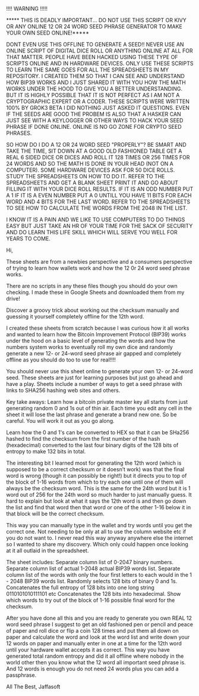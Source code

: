 


!!!! WARNING !!!!!

***** THIS IS DEADLY IMPORTANT... DO NOT USE THIS SCRIPT OR KIVY OR ANY ONLINE 12 OR 24 WORD SEED PHRASE GENERATOR TO MAKE YOUR OWN SEED ONLINE!*****

DONT EVEN USE THIS OFFLINE TO GENERATE A SEED!!
NEVER USE AN ONLINE SCRIPT OF DIGITAL DICE ROLL OR ANYTHING ONLINE AT ALL FOR THAT MATTER.
PEOPLE HAVE BEEN HACKED USING THESE TYPE OF SCRIPTS ONLINE AND IN HARDWARE DEVICES. ONLY USE THESE SCRIPTS TO LEARN 
THE SAME GOES FOR ALL THE SPREADSHEETS IN MY REPOSITORY. I CREATED THEM SO THAT I CAN SEE AND UNDERSTAND HOW BIP39 WORKS AND I JUST SHARED IT WITH YOU HOW
THE MATH WORKS UNDER THE HOOD TO GIVE YOU A BETTER UNDERSTANDING. BUT IT IS HIGHLY POSSIBLE THAT IT IS NOT PERFECT
AS I AM NOT A CRYPTOGRAPHIC EXPERT OR A CODER. THESE SCRIPTS WERE WRITTEN 100% BY GROK3 BETA I DID NOTHING JUST ASKED IT QUESTIONS. 
EVEN IF THE SEEDS ARE GOOD THE PROBEM IS ALSO THAT A HASKER CAN JUST SEE WITH A KEYLOGGER OR OTHER WAYS TO HACK YOUR SEED PHRASE IF DONE ONLINE.
ONLINE IS NO GO ZONE FOR CRYPTO SEED PHRASES. 

SO HOW DO I DO A 12 OR 24 WORD SEED "PROPERLY"? 
BE SMART AND TAKE THE TIME, SIT DOWN AT A GOOD OLD FASHIONED TABLE GET A REAL 6 SIDED DICE OR DICES AND ROLL IT
128 TIMES OR 256 TIMES FOR 24 WORDS AND SO THE MATH IS DONE IN YOUR HEAD (NOT ON A COMPUTER). SOME HARDWARE DEVICES ASK FOR 50 DICE ROLLS. 
STUDY THE SPREADSHEETS ON HOW TO DO IT. 
REFER TO THE SPREADSHEETS AND GET A BLANK SHEET PRINT IT AND GO ABOUT FILLING IT WITH YOUR DICE ROLL RESULTS. IF IT IS AN ODD NUMBER 
PUT A 1 IF IT IS A EVEN NUMBER PUT A 0 UNTILL YOU HAVE 11 BITS FOR EACH WORD AND 4 BITS FOR THE LAST WORD. REFER TO THE SPREADSHEETS
TO SEE HOW TO CALCULATE THE WORDS FROM THE 2048 IN THE LIST. 

I KNOW IT IS A PAIN AND WE LIKE TO USE COMPUTERS TO DO THINGS EASY BUT JUST TAKE AN HR OF YOUR TIME FOR THE SACK OF SECURITY AND DO
LEARN THIS LIFE SKILL WHICH WILL SERVE YOU WELL FOR YEARS TO COME. 




Hi, 

These sheets are from a newbies perspective and a consumers perspective of trying to learn how wallets work and how the 12 0r 24 word seed phrase works. 


There are no scripts in any these files though you should do your own checking. I made these in Google Sheets and downloaded them from my drive!


Discover a groovy trick about working out the checksum manually and guessing it yourself completely offline for the 12th word.  

I created these sheets from scratch because I was curious how it all works and wanted to learn how the Bitcoin Improvement Protocol (BIP39) works under the hood on a basic level of generating the words and how the numbers system works to eventually roll my own dice and randomly generate a new 12- or 24-word seed phrase air gapped and completely offline as you should do too to use for real!!!!

You should never use this sheet online to generate your own 12- or 24-word seed. These sheets are just for learning purposes but just go ahead and have a play. Sheets include a number of ways to get a seed phrase with links to SHA256 hashing web sites and others. 


Key take aways:
Learn how a bitcoin private master key all starts from just generating random 0 and 1s out of thin air.
Each time you edit any cell in the sheet it will lose the last phrase and generate a brand new one. So be careful. You will work it out as you go along. 

Learn how the 0 and 1's can be converted to HEX so that it can be SHa256 hashed to find the checksum from the first number of the hash (hexadecimal) converted to the last four binary digits of the 128 bits of entropy to make 132 bits in total.

The interesting bit I learned most for generating the 12th word (which is supposed to be a correct checksum or it doesn’t work) was that the final word is wrong (though it can possibly be right!) but it directs
you to top of the block of 1-16 words from which to try each one until one of them will always be the checksum word. This is the same for the 24th word but it is 1 word out of 256 for the 24th word so much harder 
to just manually guess. It hard to explain but look at what it says the 12th word is and then go down the list and find that word then that word or one of the other 1-16 below it in that block will be the 
correct checksum. 

This way you can manually type in the wallet and try words until you get the correct one. Not needing to be only at all to use the column website etc if you do not want to. I never read this 
way anyway anywhere else the internet so I wanted to share my discovery. Which only could happen once looking at it all outlaid in the spreadsheet. 


The sheet includes:
Separate column list of 0-2047 binary numbers.
Separate column list of actual 1-2048 actual BIP39 words list.
Separate column list of the words with only the four first letters to each would in the 1 - 2048 BIP39 words list. 
Randomly selects 128 bits of binary 0 and 1s.
Concatenates the full entropy of 128 bits into one long string 0110101010111101 etc 
Concatenates the 128 bits into hexadecimal.
Show which words to try out of the block of 1-16 possible final word for the checksum. 


After you have done all this and you are ready to generate you own REAL 12 word seed phrase I suggest to get an old fashioned
pen or pencil and peace of paper and roll dice or flip a coin 128 times and put them all down on paper and calculate the word and 
look at the word list and write down your 12 words on paper and manually enter in one at a time for the 12th word until your hardware 
wallet accepts it as correct. This way you have generated total random entropy and did it all offline where nobody in the world 
other then you know what the 12 word all important seed phrase is. And 12 words is enough you do not need 24 words plus you can add a passphrase.



All The Best,
Jaffasoft 

